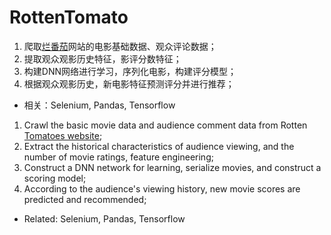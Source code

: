 # RottenTomato

1. 爬取[烂番茄](https://www.rottentomatoes.com/)网站的电影基础数据、观众评论数据；
2. 提取观众观影历史特征，影评分数特征；
3. 构建DNN网络进行学习，序列化电影，构建评分模型；
4. 根据观众观影历史，新电影特征预测评分并进行推荐；

* 相关：Selenium, Pandas, Tensorflow

1. Crawl the basic movie data and audience comment data from Rotten [Tomatoes website](https://www.rottentomatoes.com/);
2. Extract the historical characteristics of audience viewing, and the number of movie ratings, feature engineering;
3. Construct a DNN network for learning, serialize movies, and construct a scoring model;
4. According to the audience's viewing history, new movie scores are predicted and recommended;

* Related: Selenium, Pandas, Tensorflow
